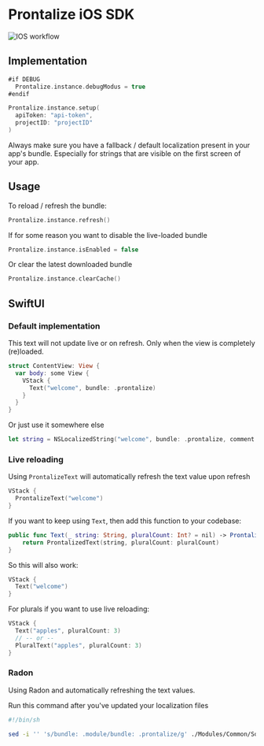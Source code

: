 # Prontalize iOS SDK

![IOS workflow](https://github.com/unlockagency/prontalize-ios/actions/workflows/ios.yml/badge.svg)

## Implementation

```swift
#if DEBUG
  Prontalize.instance.debugModus = true
#endif

Prontalize.instance.setup(
  apiToken: "api-token",
  projectID: "projectID"
)
```

Always make sure you have a fallback / default localization present in your app's bundle.
Especially for strings that are visible on the first screen of your app.

## Usage

To reload / refresh the bundle:

```swift
Prontalize.instance.refresh()
```

If for some reason you want to disable the live-loaded bundle

```swift
Prontalize.instance.isEnabled = false
```

Or clear the latest downloaded bundle

```swift
Prontalize.instance.clearCache()
```

## SwiftUI

### Default implementation

This text will not update live or on refresh. Only when the view is completely (re)loaded.

```swift
struct ContentView: View {
  var body: some View {
    VStack {
      Text("welcome", bundle: .prontalize)
    }
  }
}
```

Or just use it somewhere else

```swift
let string = NSLocalizedString("welcome", bundle: .prontalize, comment: "")
```

### Live reloading

Using `ProntalizeText` will automatically refresh the text value upon refresh

```swift
VStack {
  ProntalizeText("welcome")
}
```

If you want to keep using `Text`, then add this function to your codebase:

```swift
public func Text(_ string: String, pluralCount: Int? = nil) -> ProntalizedText {
    return ProntalizedText(string, pluralCount: pluralCount)
}
```

So this will also work:

```swift
VStack {
  Text("welcome")
}
```

For plurals if you want to use live reloading:

```swift
VStack {
  Text("apples", pluralCount: 3)
  // -- or --
  PluralText("apples", pluralCount: 3)
}
```

### Radon

Using Radon and automatically refreshing the text values.

Run this command after you've updated your localization files

```bash
#!/bin/sh

sed -i '' 's/bundle: .module/bundle: .prontalize/g' ./Modules/Common/Sources/Generated/Radon+strings.swift
```
